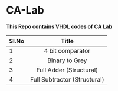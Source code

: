 # CA-Lab
__This Repo contains VHDL codes of CA Lab__

|Sl.No        | Title        |   
| ------------- |:-------------:|
|1|4 bit comparator|
|2|Binary to Grey|
|3|Full Adder (Structural)|
|4|Full Subtractor (Structural)|
